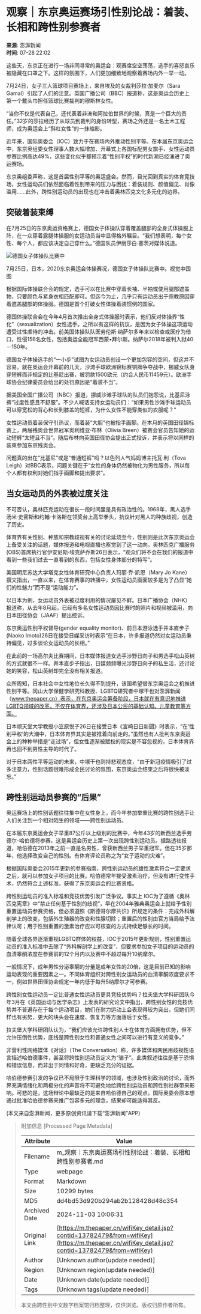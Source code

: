 # 观察｜东京奥运赛场引性别论战：着装、长相和跨性别参赛者

**来源**: 澎湃新闻  
**时间**: 07-28 22:02

这些天，东京正在进行一场非同寻常的奥运会：观赛席空空荡荡，选手的喜怒哀乐被隐藏在口罩之下。这样的氛围下，人们更加细致地观察着赛场内外一举一动。

7月24日，女子三人篮球项目赛场上，来自埃及的女裁判莎拉·加麦尔（Sara Gamal）引起了人们的注意。英国广播公司（BBC）报道称，这是奥运会历史上第一个戴头巾担任篮球比赛裁判的穆斯林女性。

“当你不仅是代表自己，还代表着非洲和阿拉伯世界的时候，真是一个巨大的责任。”32岁的莎拉经历了从球员到裁判的身份转型，赛场之外还是一名土木工程师，成为奥运会上“斜杠女性”的一抹缩影。

近年来，国际奥委会（IOC）致力于在赛场内外推动性别平等。在本届东京奥运会中，东京奥组委女性理事人数大幅增加、开幕式上各国标配男女旗手、女性运动员参赛比例高达49%，这些变化似乎都预示着“性别平权”的时代新潮已经涌进了奥运赛场。

东京奥组委声称，这是首届性别平等的奥运盛会。然而，目光回到真实的体育竞技场，女性运动员们依然面临着性别带来的压力与困扰：着装规则、颜值偏见、肖像滥用……此外，跨性别运动员的出现也在冲击着奥林匹克文化多元化的边界。

## 突破着装束缚

在7月25日的东京奥运资格赛上，德国女子体操队穿着覆盖腿部的全身式体操服上阵，在一众穿着露腿体操服的女运动员当中显得格外瞩目。“我们想表明，每个女性、每个人，都应该决定自己穿什么。”德国队员伊丽莎白·塞茨对媒体说道。

![德国女子体操队比赛中](https://imagecloud.thepaper.cn/thepaper/image/144/987/436.jpg)

7月25日，日本，2020东京奥运会体操赛况，德国女子体操队比赛中。视觉中国 图

根据国际体操联合会的规定，选手可以在比赛中穿着长袖、半袖或使用腿部遮盖物，只要颜色与紧身衣相匹配即可。但迄今为止，几乎只有运动员出于宗教原因穿着遮盖腿部的体操服。德国是首个打破女性体操着装惯例的国家。

德国体操联合会在今年4月首次推出全身式体操服时表示，他们反对体操界“性化”（sexualization）女性选手。之所以有这样的抗议，是因为女子体操这项运动遭受过性虐待的冲击。前美国体操队队医劳伦斯·纳萨尔多年来以检查或医疗为借口，性侵156名女性，包括奥运全能冠军西蒙•拜尔斯。纳萨尔2018年被判入狱40－150年。

德国女子体操选手的“一小步”试图为女运动员创设一个更加包容的空间，但这并不容易。就在奥运会开幕前的几天，沙滩手球欧洲锦标赛铜牌争夺战中，挪威女队身穿短裤而非规定的比基尼出赛，被罚款1500欧元（约合人民币11459元）。欧洲手球协会纪律委员会给出的处罚原因是“着装不当”。

据美国全国广播公司（NBC）报道，挪威沙滩手球队的队员们抱怨说，比基尼泳裤“过度性感且不舒服”。不少人喊话支持女运动员们：“如果男性沙滩手球运动员可以穿宽松的背心和长到膝盖的短裤，为什么女性不能穿类似的衣服呢？”

女性运动员着装保守引热议，而着装“大胆”也被指手画脚。在本月的英国田径锦标赛上，两届残奥会世界冠军奥利维亚·布林（Olivia Breen）被赛会官员告知她的运动短裤“太短且不当”。随后布林向英国田径协会提出正式投诉，并表示将以同样的装束参加东京残奥会。

问题真的出在“比基尼”或是“普通短裤”吗？以色列人气妈妈博主托瓦·利（Tova Leigh）对BBC表示，问题关键在于“女性的身体仍然被物化为男性服务，所以每个人都有权利对她们指手画脚和提出要求”。

## 当女运动员的外表被过度关注

不可否认，奥林匹克运动在很长一段时间里是具有政治性的。1968年，黑人选手汤米·史密斯和约翰·卡洛斯在领奖台上高举拳头，抗议针对黑人的种族歧视，创造了历史。

体育界有关性别、种族和宗教歧视有关的讨论延烧至今，性别则是此次东京奥运会上备受关注的话题，媒体报道和电视直播也察觉到了这一动向。奥林匹克广播服务(OBS)首席执行官伊安尼斯·埃克萨乔斯26日表示，“观众们将不会在我们的报道中看到一些我们过去一直看到的东西，包括女性身体部分的特写”。

美国明尼苏达大学塔克女性体育研究中心负责人玛丽·乔·凯恩（Mary Jo Kane）撰文指出，一直以来，在体育赛事的转播中，女性运动员画面较多是为了凸显“她们的性魅力”而不是“运动能力”。

以日本为例，女运动员外表被过度利用的情况屡见不鲜。日本广播协会（NHK）报道称，从去年8月起，已经有多名女性运动员因比赛时的照片和视频被滥用，向日本田径协会（JAAF）提出控诉。

东京奥运性别平权督导(gender equality monitor)、前日本游泳选手井本直步子(Naoko Imoto)26日在接受日媒采访时表示“在日本，许多报道仍然对女运动员秉持偏见，过多谈论女运动员的长相。”

在此前的一场高尔夫比赛期间，日本媒体报道女选手涉野日向子和男选手松山英树的方式就很不一样。井本直步子指出，日媒频频曝光涉野日向子的私生活，还讨论她的笑容，松山英树却完全没有相关报道。

众所周知，日本社会中女性地位长久得不到提升，该国希望借东京奥运会之机推进性别平等。冈山大学保健学研究科教授、LGBTQ研究者中塚干也对澎湃新闻（www.thepaper.cn）表示，在东京奥运会筹备阶段，日本就在有意识地推进LGBTQ领域的改革，不仅在体育界，还涉及日本公民的基础认知、儿童教育等方面。

日本顺天堂大学教授小笠原悦子26日在接受日本《宮崎日日新聞》时表示，“在‘性别平权’的大潮中，日本体育界其实是被推着向前走的。”虽然也有人批判东京奥运会上的种种举措是“走过场”，但女性逐渐被赋权的现实是不容忽视的，日本体育界再也回不到男性主导的时代了。

对于日本两性平等运动的未来，中塚干也则持悲观态度，“由于新冠疫情吸引了过多注意力，性别话题很难形成全民讨论的氛围，东京奥运会结束之后将很快被淡忘。”

## 跨性别运动员参赛的“后果”

奥运赛场上的性别话题往往集中在女性身上，而今年参加举重比赛的跨性别选手让人们关注到一个相对陌生的领域——跨性别运动员。

在本届东京奥运会女子举重87公斤以上级别的比赛中，今年43岁的新西兰选手劳德尔-哈伯德将参赛，这是奥运会历史上第一次出现跨性别运动员。据路透社报道，哈伯德在2013年之前一直是名男性，曾获新西兰男子举重冠军。但在35岁那年，他选择改变自己的性别。有体育评论员称之为“女子运动的灾难”。

根据国际奥委会2015年更新的参赛指南，跨性别运动员的雄性激素符合一定要求之后，就可以参加女子项目的比赛。哈伯德常年接受激素治疗，但没有进行变性手术，仍然符合上述标准，获得了东京奥运会的比赛资格。

跨性别运动员的准入标准和竞技优势引发广泛争议。事实上 IOC为了遵循《奥林匹克宪章》中“禁止任何基于性别的歧视”，早在2004年雅典奥运会上就给予性别重置运动员参赛资格，但必须遵照《斯德哥尔摩共识》所规定的条件：完成外科解剖学上的改变，包括外生殖器的改变和性腺切除；重置后的性别由官方当局给予法律认可；用于性别重置的激素治疗应以可核查的方式持续足够长的时间。

随着全球各界逐渐重视LGBTQ群体的权益，IOC于2015年更新规则，性别重置运动员的准入标准中去除了“外科解剖学上的改变”，但要求参加女子项目的运动员的血清睾酮浓度在参赛前的12个月内以及赛中不超过每升10纳摩尔。

一般情况下，成年男性分泌睾酮的分量是成年女性的20倍，这是目前已知的影响运动表现的重要因素之一。不同体育组织对跨性别女运动员的血清睾酮浓度要求不一，例如世界田径协会规定一年内低于每升5纳摩尔才可参赛。

跨性别女性运动员一定比普通女性运动员更具竞技优势吗？拉夫堡大学科研团队今年3月在《英国运动与医学杂志》上发表的研究论文中指出，跨性别女性的竞技优势并不普遍存在于每个运动项目，她们在耐力运动上会表现得较为突出，但她们同样也有劣势，更大的块头会在速度、恢复力等方面落后于女性。

拉夫堡大学科研团队认为，“我们应该允许跨性别人士在体育方面拥有优势，但不允许压倒性优势，底线是跨性别女性和普通女性之间可以进行有意义的竞争。”

非营利性网络媒体《对话》（The Conversation）称，许多媒体和网民用歧视性语言描述哈伯德事件，甚至将跨性别运动员定义为“骗子”。此类叙述往往是基于恐惧和错误信息，而非出于同情和好奇，更缺乏充分的证据。

哈伯德参赛引发的争议已不局限于生理科学的领域，也涉及性别政治的讨论，而外界充满情绪化和两极分化的声音将不可避免地给跨性别运动员和跨性别社群带来影响。可悲的是，这场辩论中最缺乏的是来自哈伯德自己的观点。国际奥委会原本想通过批准哈伯德参赛来推广包容多元的理念，结果却可能适得其反。

(本文来自澎湃新闻，更多原创资讯请下载“澎湃新闻”APP)

> 附加信息 [Processed Page Metadata]
>
> | Attribute       | Value                                  |
> |-----------------|----------------------------------------|
> | Filename        | m_观察｜东京奥运赛场引性别论战：着装、长相和跨性别参赛者.md                             |
> | Type            | webpage                                 |
> | Format          | Markdown                               |
> | Size            | 10299 bytes                           |
> | MD5             | dd4bd53d920b294ab2b128428d48c354                                  |
> | Archived Date   | 2024-11-03 10:06:31                             |
> | Original Link   | [https://m.thepaper.cn/wifiKey_detail.jsp?contid=13782479&from=wifiKey](https://m.thepaper.cn/wifiKey_detail.jsp?contid=13782479&from=wifiKey)                         |
> | Author          | [Unknown author(update needed)]                              |
> | Region          | [Unknown region(update needed)]                              |
> | Date            | [Unknown date(update needed)]                                 |
> | Tags            | [Unknown tags(update needed)]                                 |
>
> 本文由跨性别中文数字档案馆归档整理，仅供浏览。版权归原作者所有。
>